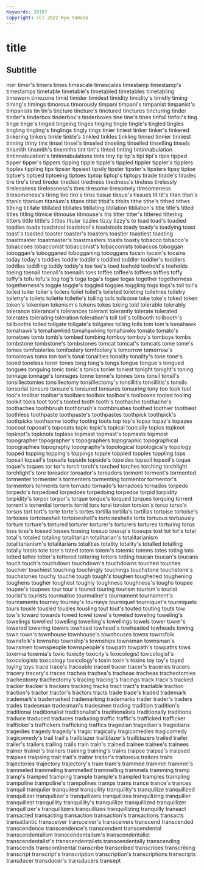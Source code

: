```yaml
---
Keywords: 20187
Copyright: (C) 2022 Ryu Yamada
---
```



# title

## Subtitle
mer timer's timers times
timescale timescales timestamp timestamp's timestamps timetable timetable's timetabled timetables timetabling
timeworn timezone timid timider timidest timidity timidity's timidly timing timing's
timings timorous timorously timpani timpani's timpanist timpanist's timpanists tin tin's
tincture tincture's tinctured tinctures tincturing tinder tinder's tinderbox tinderbox's tinderboxes
tine tine's tines tinfoil tinfoil's ting tinge tinge's tinged tingeing
tinges tinging tingle tingle's tingled tingles tingling tingling's tinglings tingly
tings tinier tiniest tinker tinker's tinkered tinkering tinkers tinkle tinkle's
tinkled tinkles tinkling tinned tinnier tinniest tinning tinny tins tinsel
tinsel's tinseled tinseling tinselled tinselling tinsels tinsmith tinsmith's tinsmiths tint
tint's tinted tinting tintinnabulation tintinnabulation's tintinnabulations tints tiny tip tip's
tipi tipi's tipis tipped tipper tipper's tippers tipping tipple tipple's
tippled tippler tippler's tipplers tipples tippling tips tipsier tipsiest tipsily
tipster tipster's tipsters tipsy tiptoe tiptoe's tiptoed tiptoeing tiptoes tiptop
tiptop's tiptops tirade tirade's tirades tire tire's tired tireder tiredest
tiredness tiredness's tireless tirelessly tirelessness tirelessness's tires tiresome tiresomely tiresomeness
tiresomeness's tiring tiro tiro's tiros tissue tissue's tissues tit tit's
titan titan's titanic titanium titanium's titans titbit titbit's titbits tithe
tithe's tithed tithes tithing titillate titillated titillates titillating titillation titillation's
title title's titled titles titling titmice titmouse titmouse's tits titter
titter's tittered tittering titters tittle tittle's tittles titular tizzies tizzy
tizzy's to toad toad's toadied toadies toads toadstool toadstool's toadstools
toady toady's toadying toast toast's toasted toaster toaster's toasters toastier
toastiest toasting toastmaster toastmaster's toastmasters toasts toasty tobacco tobacco's tobaccoes
tobacconist tobacconist's tobacconists tobaccos toboggan toboggan's tobogganed tobogganing toboggans tocsin
tocsin's tocsins today today's toddies toddle toddle's toddled toddler toddler's
toddlers toddles toddling toddy toddy's toe toe's toed toehold toehold's
toeholds toeing toenail toenail's toenails toes toffee toffee's toffees toffies
toffy toffy's tofu tofu's tog tog's toga toga's togae togas
together togetherness togetherness's toggle toggle's toggled toggles toggling togs togs's
toil toil's toiled toiler toiler's toilers toilet toilet's toileted toileting
toiletries toiletry toiletry's toilets toilette toilette's toiling toils toilsome toke
toke's toked token token's tokenism tokenism's tokens tokes toking told
tolerable tolerably tolerance tolerance's tolerances tolerant tolerantly tolerate tolerated tolerates
tolerating toleration toleration's toll toll's tollbooth tollbooth's tollbooths tolled tollgate
tollgate's tollgates tolling tolls tom tom's tomahawk tomahawk's tomahawked tomahawking
tomahawks tomato tomato's tomatoes tomb tomb's tombed tombing tomboy tomboy's
tomboys tombs tombstone tombstone's tombstones tomcat tomcat's tomcats tome tome's
tomes tomfooleries tomfoolery tomfoolery's tomorrow tomorrow's tomorrows toms ton ton's
tonal tonalities tonality tonality's tone tone's toned toneless toner tones
tong tong's tongs tongue tongue's tongued tongues tonguing tonic tonic's
tonics tonier toniest tonight tonight's toning tonnage tonnage's tonnages tonne
tonne's tonnes tons tonsil tonsil's tonsillectomies tonsillectomy tonsillectomy's tonsillitis tonsillitis's
tonsils tonsorial tonsure tonsure's tonsured tonsures tonsuring tony too took
tool tool's toolbar toolbar's toolbars toolbox toolbox's toolboxes tooled tooling
toolkit tools toot toot's tooted tooth tooth's toothache toothache's toothaches
toothbrush toothbrush's toothbrushes toothed toothier toothiest toothless toothpaste toothpaste's toothpastes
toothpick toothpick's toothpicks toothsome toothy tooting toots top top's topaz
topaz's topazes topcoat topcoat's topcoats topic topic's topical topically topics
topknot topknot's topknots topless topmast topmast's topmasts topmost topographer topographer's
topographers topographic topographical topographies topography topography's topological topologically topology topped
topping topping's toppings topple toppled topples toppling tops topsail topsail's
topsails topside topside's topsides topsoil topsoil's toque toque's toques tor
tor's torch torch's torched torches torching torchlight torchlight's tore toreador
toreador's toreadors torment torment's tormented tormenter tormenter's tormenters tormenting tormentor
tormentor's tormentors torments torn tornado tornado's tornadoes tornados torpedo torpedo's
torpedoed torpedoes torpedoing torpedos torpid torpidity torpidity's torpor torpor's torque
torque's torqued torques torquing torrent torrent's torrential torrents torrid tors
torsi torsion torsion's torso torso's torsos tort tort's torte torte's
tortes tortilla tortilla's tortillas tortoise tortoise's tortoises tortoiseshell tortoiseshell's tortoiseshells
torts tortuous tortuously torture torture's tortured torturer torturer's torturers tortures
torturing torus toss toss's tossed tosses tossing tossup tossup's tossups
tost tot tot's total total's totaled totaling totalitarian totalitarian's totalitarianism
totalitarianism's totalitarians totalities totality totality's totalled totalling totally totals tote
tote's toted totem totem's totemic totems totes toting tots totted
totter totter's tottered tottering totters totting toucan toucan's toucans touch
touch's touchdown touchdown's touchdowns touched touches touchier touchiest touching touchingly
touchings touchstone touchstone's touchstones touchy touché tough tough's toughen toughened
toughening toughens tougher toughest toughly toughness toughness's toughs toupee toupee's
toupees tour tour's toured touring tourism tourism's tourist tourist's tourists
tourmaline tourmaline's tournament tournament's tournaments tourney tourney's tourneys tourniquet tourniquet's
tourniquets tours tousle tousled tousles tousling tout tout's touted touting
touts tow tow's toward towards towed towel towel's toweled toweling
toweling's towelings towelled towelling towelling's towellings towels tower tower's towered
towering towers towhead towhead's towheaded towheads towing town town's townhouse
townhouse's townhouses towns townsfolk townsfolk's township township's townships townsman townsman's
townsmen townspeople townspeople's towpath towpath's towpaths tows toxemia toxemia's toxic
toxicity toxicity's toxicologist toxicologist's toxicologists toxicology toxicology's toxin toxin's toxins
toy toy's toyed toying toys trace trace's traceable traced tracer
tracer's traceries tracers tracery tracery's traces trachea trachea's tracheae tracheas
tracheotomies tracheotomy tracheotomy's tracing tracing's tracings track track's tracked tracker
tracker's trackers tracking tracks tract tract's tractable traction traction's tractor
tractor's tractors tracts trade trade's traded trademark trademark's trademarked trademarking
trademarks trader trader's traders trades tradesman tradesman's tradesmen trading tradition
tradition's traditional traditionalist traditionalist's traditionalists traditionally traditions traduce traduced traduces
traducing traffic traffic's trafficked trafficker trafficker's traffickers trafficking traffics tragedian
tragedian's tragedians tragedies tragedy tragedy's tragic tragically tragicomedies tragicomedy tragicomedy's
trail trail's trailblazer trailblazer's trailblazers trailed trailer trailer's trailers trailing
trails train train's trained trainee trainee's trainees trainer trainer's trainers
training training's trains traipse traipse's traipsed traipses traipsing trait trait's
traitor traitor's traitorous traitors traits trajectories trajectory trajectory's tram tram's
trammed trammel trammel's trammeled trammeling trammelled trammelling trammels tramming tramp
tramp's tramped tramping trample trample's trampled tramples trampling trampoline trampoline's
trampolines tramps trams trance trance's trances tranquil tranquiler tranquilest tranquility
tranquility's tranquilize tranquilized tranquilizer tranquilizer's tranquilizers tranquilizes tranquilizing tranquiller tranquillest
tranquillity tranquillity's tranquillize tranquillized tranquillizer tranquillizer's tranquillizers tranquillizes tranquillizing tranquilly
transact transacted transacting transaction transaction's transactions transacts transatlantic transceiver transceiver's
transceivers transcend transcended transcendence transcendence's transcendent transcendental transcendentalism transcendentalism's transcendentalist
transcendentalist's transcendentalists transcendentally transcending transcends transcontinental transcribe transcribed transcribes transcribing
transcript transcript's transcription transcription's transcriptions transcripts transducer transducer's transducers transept
